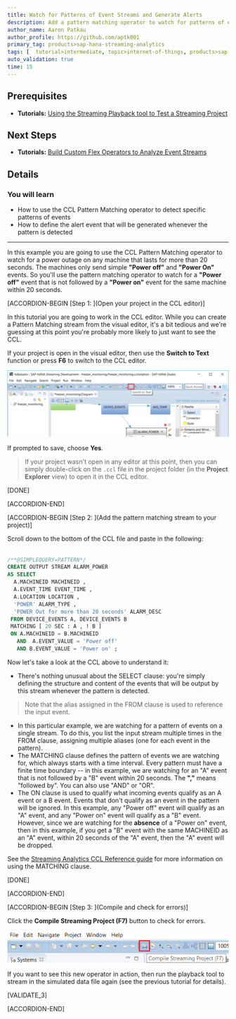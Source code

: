 ```yaml
---
title: Watch for Patterns of Event Streams and Generate Alerts
description: Add a pattern matching operator to watch for patterns of events in live event streams. When the pattern is detected, generate an alert.
author_name: Aaron Patkau
author_profile: https://github.com/aptk001
primary_tag: products>sap-hana-streaming-analytics
tags: [  tutorial>intermediate, topic>internet-of-things, products>sap-hana-streaming-analytics, products>sap-hana\,-express-edition   ]
auto_validation: true
time: 15
---
```

## Prerequisites
 - **Tutorials:** [Using the Streaming Playback tool to Test a Streaming Project](https://developers.sap.com/tutorials/sds-event-stream-playback.html)

## Next Steps
 - **Tutorials:** [Build Custom Flex Operators to Analyze Event Streams](https://developers.sap.com/tutorials/sds-custom-flex-operators.html)

## Details
### You will learn  
- How to use the CCL Pattern Matching operator to detect specific patterns of events
- How to define the alert event that will be generated whenever the pattern is detected

---
In this example you are going to use the CCL Pattern Matching operator to watch for a power outage on any machine that lasts for more than 20 seconds.  The machines only send simple **"Power off"** and **"Power On"** events.  So you'll use the pattern matching operator to watch for a **"Power off"** event that is not followed by a **"Power on"** event for the same machine within 20 seconds.

[ACCORDION-BEGIN [Step 1: ](Open your project in the CCL editor)]

In this tutorial you are going to work in the CCL editor. While you can create a Pattern Matching stream from the visual editor, it's a bit tedious and we're guessing at this point you're probably more likely to just want to see the CCL.

If your project is open in the visual editor, then use the **Switch to Text** function or press **F6** to switch to the CCL editor.

![switch to text](6-switchtotext.png)

If prompted to save, choose **Yes**.

> If your project wasn't open in any editor at this point, then you can simply double-click on the `.ccl` file in the project folder (in the **Project Explorer** view) to open it in the CCL editor.

[DONE]

[ACCORDION-END]

[ACCORDION-BEGIN [Step 2: ](Add the pattern matching stream to your project)]

Scroll down to the bottom of the CCL file and paste in the following:

```sql

/**@SIMPLEQUERY=PATTERN*/
CREATE OUTPUT STREAM ALARM_POWER
AS SELECT
  A.MACHINEID MACHINEID ,
  A.EVENT_TIME EVENT_TIME ,
  A.LOCATION LOCATION ,
  'POWER' ALARM_TYPE ,
  'POWER Out for more than 20 seconds' ALARM_DESC
 FROM DEVICE_EVENTS A, DEVICE_EVENTS B
 MATCHING [ 20 SEC : A , ! B ]
 ON A.MACHINEID = B.MACHINEID
   AND 	A.EVENT_VALUE = 'Power off'
   AND B.EVENT_VALUE = 'Power on' ;
```

Now let's take a look at the CCL above to understand it:

- There's nothing unusual about the SELECT clause:  you're simply defining the structure and content of the events that will be output by this stream whenever the pattern is detected.
> Note that the alias assigned in the FROM clause is used to reference the input event.

- In this particular example, we are watching for a pattern of events on a single stream. To do this, you list the input stream multiple times in the FROM clause, assigning multiple aliases (one for each event in the pattern).
- The MATCHING clause defines the pattern of events we are watching for, which always starts with a time interval. Every pattern must have a finite time boundary -- in this example, we are watching for an "A" event that is not followed by a "B" event within 20 seconds. The **","** means "followed by". You can also use "AND" or "OR".
- The ON clause is used to qualify what incoming events qualify as an A event or a B event.  Events that don't qualify as an event in the pattern will be ignored. In this example,  any "Power off" event will qualify as an "A" event, and any "Power on" event will qualify as a "B" event. However, since we are watching for the **absence** of a "Power on" event,  then in this example, if you get a "B" event with the same MACHINEID as an "A" event, within 20 seconds of the "A" event, then the "A" event will be dropped.

See the [Streaming Analytics CCL Reference guide](https://help.sap.com/viewer/608c361a786e4ec485224c890cbf1617/2.0.03/en-US/e7965d0d6f0f10149842b86fff8f915b.html) for more information on using the MATCHING clause.

[DONE]

[ACCORDION-END]

[ACCORDION-BEGIN [Step 3: ](Compile and check for errors)]

Click the **Compile Streaming Project (F7)** button to check for errors.

![compile](20-compile.png)

If you want to see this new operator in action, then run the playback tool to stream in the simulated data file again (see the previous tutorial for details).

[VALIDATE_3]

[ACCORDION-END]

